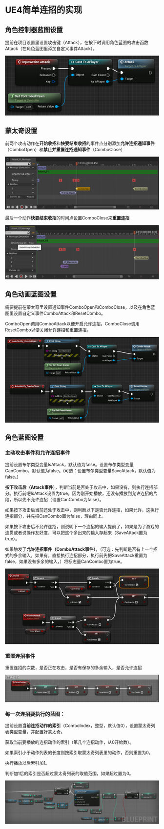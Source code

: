 # UE4简单连招的实现



## 角色控制器蓝图设置

提前在项目设置里设置攻击键（Attack），在按下时调用角色蓝图的攻击函数Attack（在角色蓝图里添加自定义事件Attack）。

![comboPlayerControlBP](ue4EditorImgs/comboPlayerControlBP.png)

## 蒙太奇设置

前两个攻击动作在**开始收招**和**快要结束收招**的事件点分别添加**允许连招通知事件**（ComboOpen）和**禁止并重置连招通知事件**（ComboClose）

![comboPlayerMontage1](ue4EditorImgs/comboPlayerMontage1.png)

最后一个动作**快要结束收招**的时间点设置ComboClose来**重置连招**

![comboPlayerMontage3](ue4EditorImgs/comboPlayerMontage3.png)



## 角色动画蓝图设置

需要提前在蒙太奇里设置通知事件ComboOpen和ComboClose，以及在角色蓝图里设置自定义事件ComboAttack和ResetCombo。

ComboOpen调用ComboAttack以便开启允许连招，ComboClose调用ResetCombo以便关闭允许连招和重置连招。

![comboPlayerAnimBP](ue4EditorImgs/comboPlayerAnimBP.png)



## 角色蓝图设置

### 主动攻击事件和允许连招事件

提前设置布尔类型变量IsAttack，默认值为false。设置布尔类型变量CanCombo，默认值为false。(可选：设置布尔类型变量SaveAttack，默认值为false。)

**按下攻击后（Attack事件**），判断当前是否处于攻击中，如果没有，则执行连招部分。执行前吧IsAttack设置为true，因为刚开始播放，还没有播放到允许连招的片段，所以先不允许连招（设置CanCombo为false）。

如果按下攻击后当前还处于攻击中，则判断以下是否允许连招，如果允许，这执行连招部分，并先把CanCombo置为false，理由同上。

如果按下攻击后不允许连招，则说明下一个连招的输入提前了，如果是为了游戏的连贯或者说操作友好度，可以把这个多出来的输入存起来（SaveAttack置为true）。

如果触发了**允许连招事件（ComboAttack事件）**，（可选：先判断是否有上一个招式的多余输入，如果有，直接执行连招部分，执行前先把SaveAttack重置为false，如果没有多余的输入，）将标志量CanCombo置为true。

![comboPlayerBP](ue4EditorImgs/comboPlayerBP.png)



### 重置连招事件

重置连招的次数，是否正在攻击，是否有保存的多余输入，是否允许连招

![comboPlayerBPResetCombo](ue4EditorImgs/comboPlayerBPResetCombo.png)



### 每一次连招要执行的蓝图：

提前设置**当前连招动作的索引**（ComboIndex，整型，默认值0），设置蒙太奇列表类型变量，并配置好蒙太奇。

获取当前要播放的连招动作的索引（第几个连招动作，从0开始数）。

如果索引小于动作列表的长度则按索引取蒙太奇列表里的动作，否则重置为0。

执行播放以后索引加1。

判断加1后的索引是否超过蒙太奇列表的取值范围，如果超过置为0。

![comboPlayerBPCombo](ue4EditorImgs/comboPlayerBPCombo.png)
